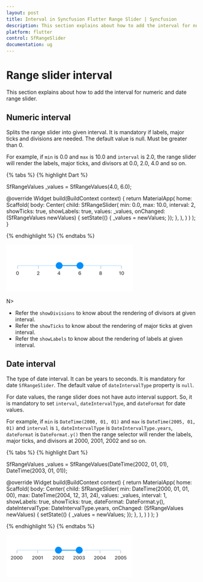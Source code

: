 ```yaml
---
layout: post
title: Interval in Syncfusion Flutter Range Slider | Syncfusion
description: This section explains about how to add the interval for numeric and date range slider for flutter platform
platform: flutter
control: SfRangeSlider
documentation: ug
---
```


# Range slider interval
This section explains about how to add the interval for numeric and date range slider.

## Numeric interval

Splits the range slider into given interval. It is mandatory if labels, major ticks and divisions are needed. The default value is null. Must be greater than 0.

For example, if `min` is 0.0 and `max` is 10.0 and `interval` is 2.0, the range slider will render the labels,  major ticks, and divisors at 0.0, 2.0, 4.0 and so on.

{% tabs %}
{% highlight Dart %}

SfRangeValues _values = SfRangeValues(4.0, 6.0);

@override
Widget build(BuildContext context) {
  return MaterialApp(
      home: Scaffold(
          body: Center(
              child: SfRangeSlider(
                    min: 0.0,
                    max: 10.0,
                    interval: 2,
                    showTicks: true,
                    showLabels: true,
                    values: _values,
                    onChanged: (SfRangeValues newValues) {
                        setState(() {
                            _values = newValues;
                        });
                   },
               ),
          )
      )
  );
}

{% endhighlight %}
{% endtabs %}

![Numeric interval support](images/interval/numeric-interval.png)

N>
* Refer the `showDivisions` to know about the rendering of divisors at given interval.
* Refer the `showTicks` to know about the rendering of major ticks at given interval.
* Refer the `showLabels` to know about the rendering of labels at given interval.

## Date interval

The type of date interval. It can be years to seconds. It is mandatory for date `SfRangeSlider`. The default value of `dateIntervalType` property is `null`.

For date values, the range slider does not have auto interval support. So, it is mandatory to set `interval`, `dateIntervalType`, and `dateFormat` for date values.

For example, if `min` is `DateTime(2000, 01, 01)` and `max` is `DateTime(2005, 01, 01)` and `interval` is `1`, `dateIntervalType` is `DateIntervalType.years`, `dateFormat` is `DateFormat.y()` then the range selector will render the labels,  major ticks, and divisors at 2000, 2001, 2002 and so on.

{% tabs %}
{% highlight Dart %}

SfRangeValues _values = SfRangeValues(DateTime(2002, 01, 01), DateTime(2003, 01, 01));

@override
Widget build(BuildContext context) {
  return MaterialApp(
      home: Scaffold(
          body: Center(
              child:  SfRangeSlider(
                    min: DateTime(2000, 01, 01, 00),
                    max: DateTime(2004, 12, 31, 24),
                    values: _values,
                    interval: 1,
                    showLabels: true,
                    showTicks: true,
                    dateFormat: DateFormat.y(),
                    dateIntervalType: DateIntervalType.years,
                    onChanged: (SfRangeValues newValues) {
                        setState(() {
                            _values = newValues;
                        });
                   },
              ),
          )
      )
  );
}

{% endhighlight %}
{% endtabs %}

![Date interval type support](images/interval/date-interval-type.png)
